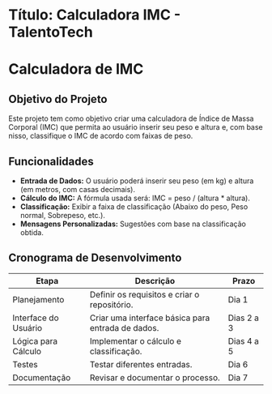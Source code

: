 # Título: Calculadora IMC - TalentoTech
# Calculadora de IMC

## Objetivo do Projeto
Este projeto tem como objetivo criar uma calculadora de Índice de Massa Corporal (IMC) que permita ao usuário inserir seu peso e altura e, com base nisso, classifique o IMC de acordo com faixas de peso.

## Funcionalidades
- **Entrada de Dados:** O usuário poderá inserir seu peso (em kg) e altura (em metros, com casas decimais).
- **Cálculo do IMC:** A fórmula usada será: IMC = peso / (altura * altura).
- **Classificação:** Exibir a faixa de classificação (Abaixo do peso, Peso normal, Sobrepeso, etc.).
- **Mensagens Personalizadas:** Sugestões com base na classificação obtida.

## Cronograma de Desenvolvimento
| Etapa                     | Descrição                                        | Prazo       |
|---------------------------|--------------------------------------------------|-------------|
| Planejamento              | Definir os requisitos e criar o repositório.     | Dia 1       |
| Interface do Usuário      | Criar uma interface básica para entrada de dados.| Dias 2 a 3  |
| Lógica para Cálculo       | Implementar o cálculo e classificação.           | Dias 4 a 5  |
| Testes                    | Testar diferentes entradas.                      | Dia 6       |
| Documentação              | Revisar e documentar o processo.                 | Dia 7       |
